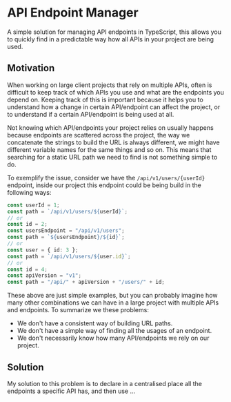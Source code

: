 # API Endpoint Manager

A simple solution for managing API endpoints in TypeScript, this allows you to quickly find in a predictable way how all APIs in your project are being used.

## Motivation

When working on large client projects that rely on multiple APIs, often is difficult to keep track of which APIs you use and what are the endpoints you depend on. Keeping track of this is important because it helps you to understand how a change in certain API/endpoint can affect the project, or to understand if a certain API/endpoint is being used at all.

Not knowing which API/endpoints your project relies on usually happens because endpoints are scattered across the project, the way we concatenate the strings to build the URL is always different, we might have different variable names for the same things and so on. This means that searching for a static URL path we need to find is not something simple to do.

To exemplify the issue, consider we have the `/api/v1/users/{userId}` endpoint, inside our project this endpoint could be being build in the following ways:

```ts
const userId = 1;
const path = `/api/v1/users/${userId}`;
// or
const id = 2;
const usersEndpoint = "/api/v1/users";
const path = `${usersEndpoint}/${id}`;
// or
const user = { id: 3 };
const path = `/api/v1/users/${user.id}`;
// or
const id = 4;
const apiVersion = "v1";
const path = "/api/" + apiVersion + "/users/" + id;
```

These above are just simple examples, but you can probably imagine how many other combinations we can have in a large project with multiple APIs and endpoints. To summarize we these problems:

- We don't have a consistent way of building URL paths.
- We don't have a simple way of finding all the usages of an endpoint.
- We don't necessarily know how many API/endpoints we rely on our project.

## Solution

My solution to this problem is to declare in a centralised place all the endpoints a specific API has, and then use
...
